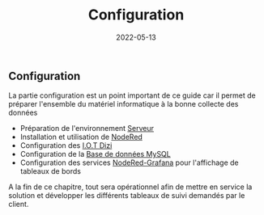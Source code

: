 ﻿---
index: false
icon: wrench
title: Configuration
date: 2022-05-13
category:
  - Guide
tag:
  - Parametrage
  
lastUpdated: true
collapsable: false
---


## Configuration

La partie configuration est un point important de ce guide car il permet de préparer l'ensemble du matériel informatique à la bonne collecte des données

- Préparation de l'environnement [Serveur](/guide/Configuration/environnement)
- Installation et utilisation de [NodeRed](/guide/Configuration/nodeRed)
- Configuration des [I.O.T Dizi](/guide/Configuration/master)
- Configuration de la [Base de données MySQL](/guide/Configuration/bdd)
- Configuration des services [NodeRed-Grafana](/guide/Configuration/nodeRedGrafana) pour l'affichage de tableaux de bords

A la fin de ce chapitre, tout sera opérationnel afin de mettre en service la solution et développer les différents tableaux de suivi demandés par le client.


